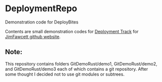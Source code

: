 # DeploymentRepo
Demonstration code for DeployBites

Contents are small demonstration codes for <a href="https://jimfawcett.github.io/indexDeployment.html">Deployment Track</a> for
<a href="https://jimfawcett.github.io/index.html">JimFawcett github website</a>.

## Note:<br />
This repository contains folders GitDemoRust/demo1, GitDemoRust/demo2, and GitDemoRust/demo3 each of which contains a git repository.
After some thought I decided not to use git modules or subtrees.  
